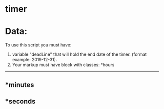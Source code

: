 # timer
Data:
================================

To use this script you must have:
1. variable "deadLine" that will hold the end date of the timer. (format example: 2019-12-31). 
2. Your markup must have block with classes:
  *hours 
  ---
  *minutes
  ---
  *seconds
  ---

